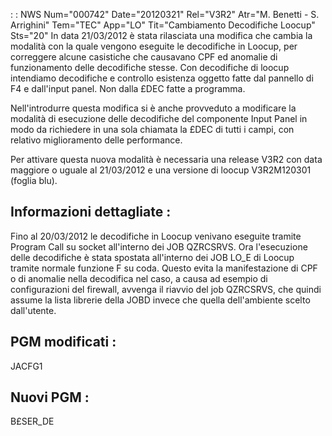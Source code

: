 :  : NWS Num="000742" Date="20120321" Rel="V3R2" Atr="M. Benetti - S. Arrighini" Tem="TEC" App="LO" Tit="Cambiamento Decodifiche Loocup" Sts="20"
In data 21/03/2012 è stata rilasciata una modifica che cambia la modalità con la quale vengono eseguite le decodifiche in Loocup, per correggere alcune casistiche che causavano CPF ed anomalie di
funzionamento delle decodifiche stesse.
Con decodifiche di loocup intendiamo decodifiche e controllo esistenza oggetto fatte dal pannello di F4 e dall'input panel. Non dalla £DEC fatte a programma.

Nell'introdurre questa modifica si è anche provveduto a modificare la modalità di esecuzione delle decodifiche del componente Input Panel in modo da richiedere in una sola chiamata la £DEC di tutti i campi, con relativo miglioramento delle performance.

Per attivare questa nuova modalità è necessaria una release V3R2 con data maggiore o uguale al 21/03/2012 e una versione di loocup V3R2M120301 (foglia blu).

Informazioni dettagliate : 
-------------------------
Fino al 20/03/2012 le decodifiche in Loocup venivano eseguite tramite Program Call su socket all'interno dei JOB QZRCSRVS.
Ora l'esecuzione delle decodifiche è stata spostata all'interno dei JOB LO_E  di Loocup tramite normale funzione F su coda.
Questo evita la manifestazione di CPF o di anomalie nella decodifica nel caso, a causa ad esempio di
configurazioni del firewall, avvenga il riavvio del job QZRCSRVS, che quindi assume la lista librerie della JOBD invece che quella dell'ambiente scelto dall'utente.

PGM modificati : 
---------------
JACFG1

Nuovi PGM : 
----------
B£SER_DE
